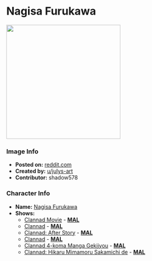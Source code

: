 # Nagisa Furukawa

<img src="https://raw.githubusercontent.com/shadow578/Project-Padoru/master/Padoru/clannad-nagisa-furukawa.png" height="300">

### Image Info
* **Posted on:**     [reddit.com](https://www.reddit.com/r/Padoru/comments/e8hqbz/nagisa_padoru_from_clannad_me_julys_art_yt/)
* **Created by:**    [u/julys-art](https://github.com/shadow578/Project-Padoru/blob/master/table-of-contents/creators/ujulysart.md)
* **Contributor:**   shadow578

### Character Info
* **Name:**   [Nagisa Furukawa](https://myanimelist.net/character/4604)
* **Shows:**
  * [Clannad Movie](https://github.com/shadow578/Project-Padoru/blob/master/table-of-contents/shows/ClannadMovie.md) - [__MAL__](https://myanimelist.net/anime/1723/Clannad_Movie)
  * [Clannad](https://github.com/shadow578/Project-Padoru/blob/master/table-of-contents/shows/Clannad.md) - [__MAL__](https://myanimelist.net/anime/2167/Clannad)
  * [Clannad: After Story](https://github.com/shadow578/Project-Padoru/blob/master/table-of-contents/shows/ClannadAfterStory.md) - [__MAL__](https://myanimelist.net/anime/4181/Clannad__After_Story)
  * [Clannad](https://github.com/shadow578/Project-Padoru/blob/master/table-of-contents/shows/Clannad.md) - [__MAL__](https://myanimelist.net/manga/2598/Clannad)
  * [Clannad 4-koma Manga Gekijyou](https://github.com/shadow578/Project-Padoru/blob/master/table-of-contents/shows/Clannad4komaMangaGekijyou.md) - [__MAL__](https://myanimelist.net/manga/5390/Clannad_4-koma_Manga_Gekijyou)
  * [Clannad: Hikaru Mimamoru Sakamichi de](https://github.com/shadow578/Project-Padoru/blob/master/table-of-contents/shows/ClannadHikaruMimamoruSakamichide.md) - [__MAL__](https://myanimelist.net/manga/6997/Clannad__Hikaru_Mimamoru_Sakamichi_de)


